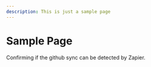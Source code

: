 ```yaml
---
description: This is just a sample page
---
```


# Sample Page

Confirming if the github sync can be detected by Zapier.&#x20;
